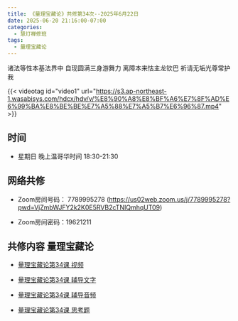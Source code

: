 ```yaml
---
title: 《量理宝藏论》共修第34次--2025年6月22日
date: 2025-06-20 21:16:00-07:00
categories:
  - 慧灯禅修班
tags:
  - 量理宝藏论
---
```

诸法等性本基法界中 自现圆满三身游舞力 离障本来怙主龙钦巴 祈请无垢光尊常护我

{{< videotag id="video1" url="https://s3.ap-northeast-1.wasabisys.com/hdcx/hdv/v/%E8%90%A8%E8%BF%A6%E7%8F%AD%E6%99%BA%E8%BE%BE%E7%A5%88%E7%A5%B7%E6%96%87.mp4" >}}

## 时间


* 星期日 晚上温哥华时间 18:30-21:30


## 网络共修


* Zoom房间号码： 7789995278 (https://us02web.zoom.us/j/7789995278?pwd=VjZmbWJFY2k2K0E5RVB2cTNIQmhqUT09)


* Zoom房间密码：19621211


## 共修内容 量理宝藏论


* [量理宝藏论第34课 视频](https://huidengchanxiu.net/refs/llbzl/llbzl-06/#%E7%AC%AC%E4%B8%89%E5%8D%81%E5%9B%9B%E8%AF%BE)

* [量理宝藏论第34课 辅导文字](https://huidengchanxiu.net/refs/llbzl/llbzl-06/#%E7%AC%AC%E4%B8%89%E5%8D%81%E5%9B%9B%E8%AF%BE%E8%BE%85%E5%AF%BC)

* [量理宝藏论第34课 辅导音频](https://box.hdcxb.net/%E7%A6%85%E4%BF%AE%E7%8F%AD/037-%E9%87%8F%E7%90%86%E5%AE%9D%E8%97%8F%E8%AE%BA/%E8%BE%85%E5%AF%BC-%E6%99%BA%E8%AF%9A%E5%A0%AA%E5%B8%83%E7%AC%AC1%E6%AC%A1%E8%AE%B2%E8%A7%A3%E4%BA%8E2006%E8%87%B307%E5%B9%B4)

* [量理宝藏论第34课 思考题 ](https://huidengchanxiu.net/refs/llbzl/llbzl-qa#%E7%AC%AC34%E8%AF%BE)

